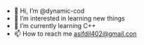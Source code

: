 - 👋 Hi, I’m @dynamic-cod
- 👀 I’m interested in learning new things
- 🌱 I’m currently learning C++
- 📫 How to reach me asifdil402@gmail.con

<!---
dynamic-cod/dynamic-cod is a ✨ special ✨ repository because its `README.md` (this file) appears on your GitHub profile.
You can click the Preview link to take a look at your changes.
--->
